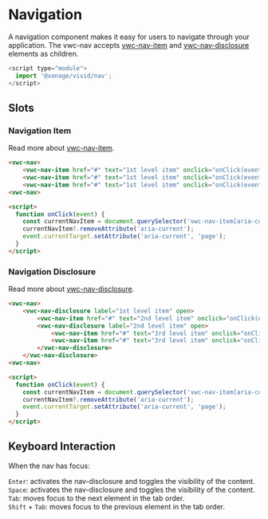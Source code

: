 # Navigation

A navigation component makes it easy for users to navigate through your application.
The vwc-nav accepts [vwc-nav-item](../../components/nav-item) and [vwc-nav-disclosure](../../components/nav-disclosure) elements as children.

```js
<script type="module">
  import '@vonage/vivid/nav';
</script>
```

## Slots

### Navigation Item

Read more about [vwc-nav-item](../../components/nav-item).

```html preview
<vwc-nav>
    <vwc-nav-item href="#" text="1st level item" onclick="onClick(event)" aria-current="page"></vwc-nav-item>
    <vwc-nav-item href="#" text="1st level item" onclick="onClick(event)"></vwc-nav-item>
    <vwc-nav-item href="#" text="1st level item" onclick="onClick(event)"></vwc-nav-item>
<vwc-nav>

<script>
  function onClick(event) {  
    const currentNavItem = document.querySelector('vwc-nav-item[aria-current="page"]');
    currentNavItem?.removeAttribute('aria-current');
    event.currentTarget.setAttribute('aria-current', 'page');
  }
</script>
```

### Navigation Disclosure

Read more about [vwc-nav-disclosure](../../components/nav-disclosure).

```html preview
<vwc-nav>
    <vwc-nav-disclosure label="1st level item" open>
        <vwc-nav-item href="#" text="2nd level item" onclick="onClick(event)"></vwc-nav-item>
        <vwc-nav-disclosure label="2nd level item" open>
            <vwc-nav-item href="#" text="3rd level item" onclick="onClick(event)" aria-current="page"></vwc-nav-item>
            <vwc-nav-item href="#" text="3rd level item" onclick="onClick(event)"></vwc-nav-item>
        </vwc-nav-disclosure>
    </vwc-nav-disclosure>
<vwc-nav>

<script>
  function onClick(event) {  
    const currentNavItem = document.querySelector('vwc-nav-item[aria-current="page"]');
    currentNavItem?.removeAttribute('aria-current');
    event.currentTarget.setAttribute('aria-current', 'page');
  }
</script>
```

## Keyboard Interaction

When the nav has focus:

`Enter`: activates the nav-disclosure and toggles the visibility of the content.  
`Space`: activates the nav-disclosure and toggles the visibility of the content.  
`Tab`: moves focus to the next element in the tab order.  
`Shift` + `Tab`: moves focus to the previous element in the tab order.  
